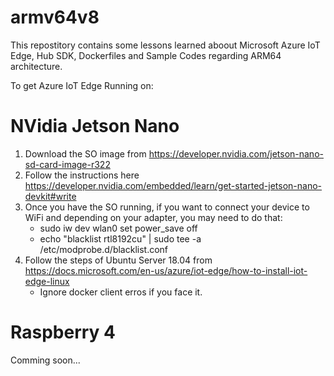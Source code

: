 # armv64v8

This repostitory contains some lessons learned aboout Microsoft Azure IoT Edge, Hub SDK, Dockerfiles and Sample Codes regarding ARM64 architecture.

To get Azure IoT Edge Running on:

# NVidia Jetson Nano

1. Download the SO image from https://developer.nvidia.com/jetson-nano-sd-card-image-r322
2. Follow the instructions here https://developer.nvidia.com/embedded/learn/get-started-jetson-nano-devkit#write
3. Once you have the SO running, if you want to connect your device to WiFi and depending on your adapter, you may need to do that:
    - sudo iw dev wlan0 set power_save off
    - echo "blacklist rtl8192cu" | sudo tee -a /etc/modprobe.d/blacklist.conf
4. Follow the steps of Ubuntu Server 18.04 from https://docs.microsoft.com/en-us/azure/iot-edge/how-to-install-iot-edge-linux
    - Ignore docker client erros if you face it.

# Raspberry 4

Comming soon...
